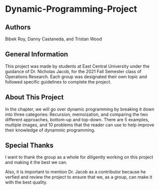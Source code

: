 # Dynamic-Programming-Project
## Authors
Bibek Roy, Danny Castaneda, and Tristan Wood

## General Information
This project was made by students at East Central University under the guidance of Dr. Nicholas Jacob, for the 2021 Fall Semester class of Operations Research. Each group was designated their own topic and followed specific guidelines to complete the project. 

## About This Project
In the chapter, we will go over dynamic programming by breaking it down into three categories: Recursion, memoization, and comparing the two different approaches, bottom-up and top-down. There are 5 examples, multiple images, and 10 problems that the reader can use to help improve their knowledge of dynammic programming. 

## Special Thanks
I want to thank the group as a whole for diligently working on this project and making it the best we can. 

Also, it is important to mention Dr. Jacob as a contributor because he verfied and review the project to ensure that we, as a group, can make it with the best quality.
